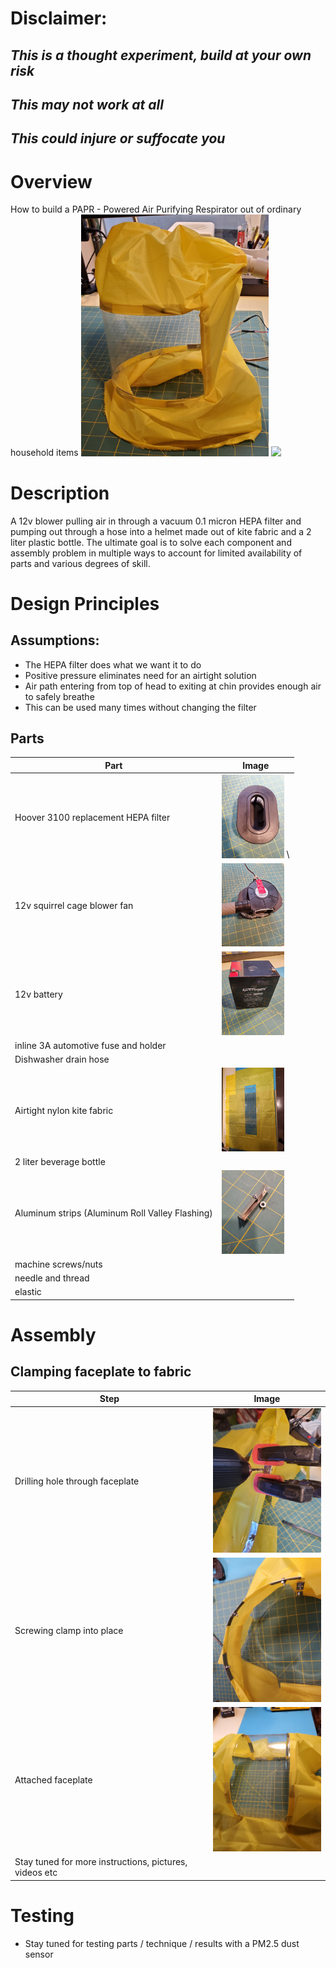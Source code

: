 # **Disclaimer:** 
## _This is a thought experiment, build at your own risk_
## _This may not work at all_
## _This could injure or suffocate you_
# Overview
How to build a PAPR - Powered Air Purifying Respirator out of ordinary household items
<img src="https://github.com/greglarious/EasyPAPR/blob/master/pictures/helmet_completed.jpg" width=300>
<img src="https://github.com/greglarious/EasyPAPR/blob/master/pictures/full_assembly.jpg" width=300>
# Description
A 12v blower pulling air in through a vacuum 0.1 micron HEPA filter and pumping out through a hose into a helmet made out of kite fabric and a 2 liter plastic bottle. The ultimate goal is to solve each component and assembly problem in multiple ways to account for limited availability of parts and various degrees of skill.
# Design Principles
## Assumptions:
- The HEPA filter does what we want it to do
- Positive pressure eliminates need for an airtight solution
- Air path entering from top of head to exiting at chin provides enough air to safely breathe
- This can be used many times without changing the filter
## Parts
| Part | Image |
|------|-------|
| Hoover 3100 replacement HEPA filter | <img src="https://github.com/greglarious/EasyPAPR/blob/master/pictures/filter_opening.jpg" width=100> \
| 12v squirrel cage blower fan | <img src="https://github.com/greglarious/EasyPAPR/blob/master/pictures/blower_attached_to_hose.jpg" width=100> |
| 12v battery | <img src="https://github.com/greglarious/EasyPAPR/blob/master/pictures/battery.jpg" width=100> |
| inline 3A automotive fuse and holder | |
| Dishwasher drain hose | |
| Airtight nylon kite fabric | <img src="https://github.com/greglarious/EasyPAPR/blob/master/pictures/helmet_pattern.jpg" width=100> |
| 2 liter beverage bottle | |
| Aluminum strips (Aluminum Roll Valley Flashing) | <img src="https://github.com/greglarious/EasyPAPR/blob/master/pictures/clamp.jpg" width=100> |
| machine screws/nuts | |
| needle and thread | |
| elastic | |
# Assembly
## Clamping faceplate to fabric
| Step | Image |
|------|-------|
| Drilling hole through faceplate | <img src="https://github.com/greglarious/EasyPAPR/blob/master/pictures/helmet_drill_clamp.jpg" width=200> |
| Screwing clamp into place | <img src="https://github.com/greglarious/EasyPAPR/blob/master/pictures/helmet_clamps.jpg" width=200> |
| Attached faceplate | <img src="https://github.com/greglarious/EasyPAPR/blob/master/pictures/helmet_faceplate_attached.jpg" width=200> |
| Stay tuned for more instructions, pictures, videos etc | |
# Testing
- Stay tuned for testing parts / technique / results with a PM2.5 dust sensor
